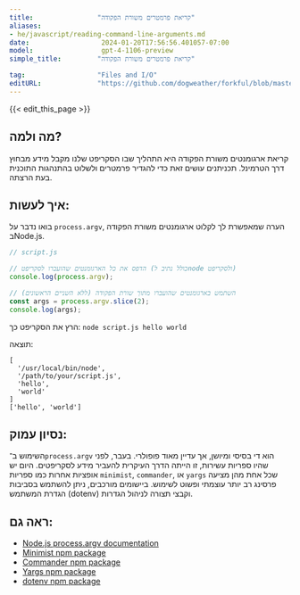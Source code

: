 ```yaml
---
title:                "קריאת פרמטרים משורת הפקודה"
aliases:
- he/javascript/reading-command-line-arguments.md
date:                  2024-01-20T17:56:56.401057-07:00
model:                 gpt-4-1106-preview
simple_title:         "קריאת פרמטרים משורת הפקודה"

tag:                  "Files and I/O"
editURL:              "https://github.com/dogweather/forkful/blob/master/content/he/javascript/reading-command-line-arguments.md"
---
```


{{< edit_this_page >}}

## מה ולמה?
קריאת ארגומנטים משורת הפקודה היא התהליך שבו הסקריפט שלנו מקבל מידע מבחוץ דרך הטרמינל. תכניתנים עושים זאת כדי להגדיר פרמטרים ולשלוט בהתנהגות התוכנית בעת הרצתה.

## איך לעשות:
בואו נדבר על `process.argv`, הערה שמאפשרת לך לקלוט ארגומנטים משורת הפקודה בNode.js.

```javascript
// script.js

// הדפס את כל הארגומנטים שהועברו לסקריפט (כולל נתיב לnode ולסקריפט)
console.log(process.argv);

// השתמש בארגומנטים שהועברו מתוך שורת הפקודה (ללא השניים הראשונים)
const args = process.argv.slice(2);
console.log(args);
```

הרץ את הסקריפט כך: `node script.js hello world`

תוצאה:
```
[
  '/usr/local/bin/node',
  '/path/to/your/script.js',
  'hello',
  'world'
]
['hello', 'world']
```

## נסיון עמוק:
השימוש ב־`process.argv` הוא די בסיסי ומיושן, אך עדיין מאוד פופולרי. בעבר, לפני שהיו ספריות עשירות, זו הייתה הדרך העיקרית להעביר מידע לסקריפטים. היום יש אופציות אחרות כמו ספריות `minimist`, `commander`, או `yargs` שכל אחת מהן מציעה פרסינג רב יותר עוצמתי ופשוט לשימוש. ביישומים מורכבים, ניתן להשתמש בסביבות הגדרת המשתמש (dotenv) וקבצי תצורה לניהול הגדרות.

## ראה גם:
- [Node.js process.argv documentation](https://nodejs.org/docs/latest/api/process.html#process_process_argv)
- [Minimist npm package](https://www.npmjs.com/package/minimist)
- [Commander npm package](https://www.npmjs.com/package/commander)
- [Yargs npm package](https://www.npmjs.com/package/yargs)
- [dotenv npm package](https://www.npmjs.com/package/dotenv)

